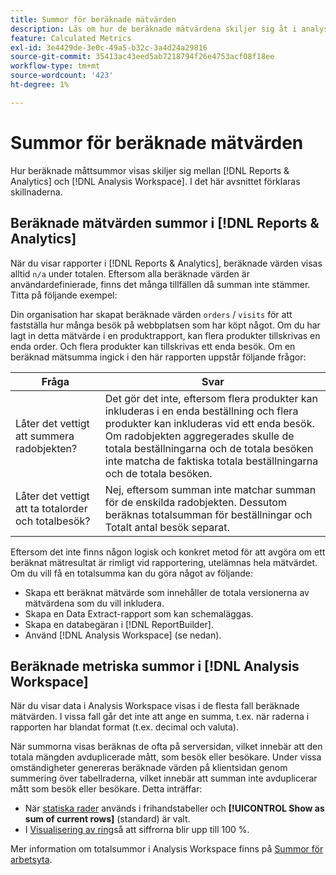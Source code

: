 ```yaml
---
title: Summor för beräknade mätvärden
description: Läs om hur de beräknade mätvärdena skiljer sig åt i analysverktygen
feature: Calculated Metrics
exl-id: 3e4429de-3e0c-49a5-b32c-3a4d24a29816
source-git-commit: 35413ac43eed5ab7218794f26e4753acf08f18ee
workflow-type: tm+mt
source-wordcount: '423'
ht-degree: 1%

---
```


# Summor för beräknade mätvärden

Hur beräknade måttsummor visas skiljer sig mellan [!DNL Reports & Analytics] och [!DNL Analysis Workspace]. I det här avsnittet förklaras skillnaderna.

## Beräknade mätvärden summor i [!DNL Reports & Analytics]

När du visar rapporter i [!DNL Reports & Analytics], beräknade värden visas alltid `n/a` under totalen. Eftersom alla beräknade värden är användardefinierade, finns det många tillfällen då summan inte stämmer. Titta på följande exempel:

Din organisation har skapat beräknade värden `orders` / `visits` för att fastställa hur många besök på webbplatsen som har köpt något. Om du har lagt in detta mätvärde i en produktrapport, kan flera produkter tillskrivas en enda order. Och flera produkter kan tillskrivas ett enda besök. Om en beräknad mätsumma ingick i den här rapporten uppstår följande frågor:

| Fråga | Svar |
|---|---|
| Låter det vettigt att summera radobjekten? | Det gör det inte, eftersom flera produkter kan inkluderas i en enda beställning och flera produkter kan inkluderas vid ett enda besök. Om radobjekten aggregerades skulle de totala beställningarna och de totala besöken inte matcha de faktiska totala beställningarna och de totala besöken. |
| Låter det vettigt att ta totalorder och totalbesök? | Nej, eftersom summan inte matchar summan för de enskilda radobjekten. Dessutom beräknas totalsumman för beställningar och Totalt antal besök separat. |

Eftersom det inte finns någon logisk och konkret metod för att avgöra om ett beräknat mätresultat är rimligt vid rapportering, utelämnas hela mätvärdet. Om du vill få en totalsumma kan du göra något av följande:

* Skapa ett beräknat mätvärde som innehåller de totala versionerna av mätvärdena som du vill inkludera.
* Skapa en Data Extract-rapport som kan schemaläggas.
* Skapa en databegäran i [!DNL ReportBuilder].
* Använd [!DNL Analysis Workspace] (se nedan).

## Beräknade metriska summor i [!DNL Analysis Workspace]

När du visar data i Analysis Workspace visas i de flesta fall beräknade mätvärden. I vissa fall går det inte att ange en summa, t.ex. när raderna i rapporten har blandat format (t.ex. decimal och valuta).

När summorna visas beräknas de ofta på serversidan, vilket innebär att den totala mängden avduplicerade mått, som besök eller besökare. Under vissa omständigheter genereras beräknade värden på klientsidan genom summering över tabellraderna, vilket innebär att summan inte avduplicerar mått som besök eller besökare. Detta inträffar:

* När [statiska rader](/help/analyze/analysis-workspace/visualizations/freeform-table/column-row-settings/manual-vs-dynamic-rows.md) används i frihandstabeller och **[!UICONTROL Show as sum of current rows]** (standard) är valt.
* I [Visualisering av ring](/help/analyze/analysis-workspace/visualizations/donut.md)så att siffrorna blir upp till 100 %.

Mer information om totalsummor i Analysis Workspace finns på [Summor för arbetsyta](https://experienceleague.adobe.com/docs/analytics/analyze/analysis-workspace/visualizations/freeform-table/workspace-totals.html?lang=en#static-row-total).
